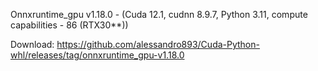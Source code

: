 Onnxruntime_gpu v1.18.0 - (Cuda 12.1, cudnn 8.9.7, Python 3.11, compute capabilities - 86 (RTX30**))

Download: https://github.com/alessandro893/Cuda-Python-whl/releases/tag/onnxruntime_gpu-v1.18.0
